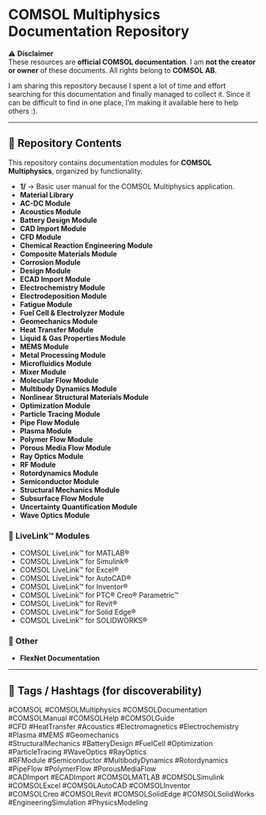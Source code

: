 # COMSOL Multiphysics Documentation Repository

⚠️ **Disclaimer**  
These resources are **official COMSOL documentation**. I am **not the creator or owner** of these documents. All rights belong to **COMSOL AB**.  

I am sharing this repository because I spent a lot of time and effort searching for this documentation and finally managed to collect it. Since it can be difficult to find in one place, I’m making it available here to help others :).  

---

## 📂 Repository Contents

This repository contains documentation modules for **COMSOL Multiphysics**, organized by functionality.  

- **1/** → Basic user manual for the COMSOL Multiphysics application.  
- **Material Library**  
- **AC-DC Module**  
- **Acoustics Module**  
- **Battery Design Module**  
- **CAD Import Module**  
- **CFD Module**  
- **Chemical Reaction Engineering Module**  
- **Composite Materials Module**  
- **Corrosion Module**  
- **Design Module**  
- **ECAD Import Module**  
- **Electrochemistry Module**  
- **Electrodeposition Module**  
- **Fatigue Module**  
- **Fuel Cell & Electrolyzer Module**  
- **Geomechanics Module**  
- **Heat Transfer Module**  
- **Liquid & Gas Properties Module**  
- **MEMS Module**  
- **Metal Processing Module**  
- **Microfluidics Module**  
- **Mixer Module**  
- **Molecular Flow Module**  
- **Multibody Dynamics Module**  
- **Nonlinear Structural Materials Module**  
- **Optimization Module**  
- **Particle Tracing Module**  
- **Pipe Flow Module**  
- **Plasma Module**  
- **Polymer Flow Module**  
- **Porous Media Flow Module**  
- **Ray Optics Module**  
- **RF Module**  
- **Rotordynamics Module**  
- **Semiconductor Module**  
- **Structural Mechanics Module**  
- **Subsurface Flow Module**  
- **Uncertainty Quantification Module**  
- **Wave Optics Module**  

### 🔗 LiveLink™ Modules
- COMSOL LiveLink™ for MATLAB®  
- COMSOL LiveLink™ for Simulink®  
- COMSOL LiveLink™ for Excel®  
- COMSOL LiveLink™ for AutoCAD®  
- COMSOL LiveLink™ for Inventor®  
- COMSOL LiveLink™ for PTC® Creo® Parametric™  
- COMSOL LiveLink™ for Revit®  
- COMSOL LiveLink™ for Solid Edge®  
- COMSOL LiveLink™ for SOLIDWORKS®  

### 📑 Other
- **FlexNet Documentation**  

---

## 🔖 Tags / Hashtags (for discoverability)

#COMSOL #COMSOLMultiphysics #COMSOLDocumentation #COMSOLManual #COMSOLHelp #COMSOLGuide  
#CFD #HeatTransfer #Acoustics #Electromagnetics #Electrochemistry #Plasma #MEMS #Geomechanics  
#StructuralMechanics #BatteryDesign #FuelCell #Optimization #ParticleTracing #WaveOptics #RayOptics  
#RFModule #Semiconductor #MultibodyDynamics #Rotordynamics #PipeFlow #PolymerFlow #PorousMediaFlow  
#CADImport #ECADImport #COMSOLMATLAB #COMSOLSimulink #COMSOLExcel #COMSOLAutoCAD #COMSOLInventor  
#COMSOLCreo #COMSOLRevit #COMSOLSolidEdge #COMSOLSolidWorks #EngineeringSimulation #PhysicsModeling  
